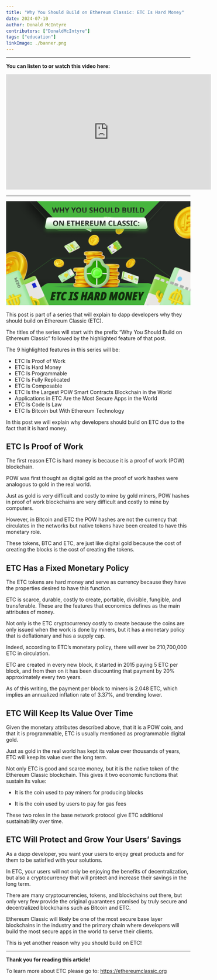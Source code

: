 ```yaml
---
title: "Why You Should Build on Ethereum Classic: ETC Is Hard Money"
date: 2024-07-10
author: Donald McIntyre
contributors: ["DonaldMcIntyre"]
tags: ["education"]
linkImage: ./banner.png
---
```


---
**You can listen to or watch this video here:**

<iframe width="560" height="315" src="https://www.youtube.com/embed/5wizIsM3zSo" title="YouTube video player" frameborder="0" allow="accelerometer; autoplay; clipboard-write; encrypted-media; gyroscope; picture-in-picture; web-share" allowfullscreen></iframe>

---

![](./banner.png)

This post is part of a series that will explain to dapp developers why they should build on Ethereum Classic (ETC).

The titles of the series will start with the prefix “Why You Should Build on Ethereum Classic” followed by the highlighted feature of that post.

The 9 highlighted features in this series will be:

- ETC Is Proof of Work
- ETC is Hard Money
- ETC Is Programmable
- ETC Is Fully Replicated
- ETC Is Composable
- ETC Is the Largest POW Smart Contracts Blockchain in the World
- Applications in ETC Are the Most Secure Apps in the World
- ETC Is Code Is Law
- ETC Is Bitcoin but With Ethereum Technology

In this post we will explain why developers should build on ETC due to the fact that it is hard money.

## ETC Is Proof of Work

The first reason ETC is hard money is because it is a proof of work (POW) blockchain. 

POW was first thought as digital gold as the proof of work hashes were analogous to gold in the real world. 

Just as gold is very difficult and costly to mine by gold miners, POW hashes in proof of work blockchains are very difficult and costly to mine by computers.

However, in Bitcoin and ETC the POW hashes are not the currency that circulates in the networks but native tokens have been created to have this monetary role.

These tokens, BTC and ETC, are just like digital gold because the cost of creating the blocks is the cost of creating the tokens.

## ETC Has a Fixed Monetary Policy

The ETC tokens are hard money and serve as currency because they have the properties desired to have this function.

ETC is scarce, durable, costly to create, portable, divisible, fungible, and transferable. These are the features that economics defines as the main attributes of money.

Not only is the ETC cryptocurrency costly to create because the coins are only issued when the work is done by miners, but it has a monetary policy that is deflationary and has a supply cap.

Indeed, according to ETC’s monetary policy, there will ever be 210,700,000 ETC in circulation.

ETC are created in every new block, it started in 2015 paying 5 ETC per block, and from then on it has been discounting that payment by 20% approximately every two years.

As of this writing, the payment per block to miners is 2.048 ETC, which implies an annualized inflation rate of 3.37%, and trending lower.

## ETC Will Keep Its Value Over Time

Given the monetary attributes described above, that it is a POW coin, and that it is programmable, ETC is usually mentioned as programmable digital gold.

Just as gold in the real world has kept its value over thousands of years, ETC will keep its value over the long term.

Not only ETC is good and scarce money, but it is the native token of the Ethereum Classic blockchain. This gives it two economic functions that sustain its value:

- It is the coin used to pay miners for producing blocks

- It is the coin used by users to pay for gas fees

These two roles in the base network protocol give ETC additional sustainability over time.

## ETC Will Protect and Grow Your Users’ Savings

As a dapp developer, you want your users to enjoy great products and for them to be satisfied with your solutions.

In ETC, your users will not only be enjoying the benefits of decentralization, but also a cryptocurrency that will protect and increase their savings in the long term.

There are many cryptocurrencies, tokens, and blockchains out there, but only very few provide the original guarantees promised by truly secure and decentralized blockchains such as Bitcoin and ETC.

Ethereum Classic will likely be one of the most secure base layer blockchains in the industry and the primary chain where developers will build the most secure apps in the world to serve their clients.

This is yet another reason why you should build on ETC!

---

**Thank you for reading this article!**

To learn more about ETC please go to: https://ethereumclassic.org
